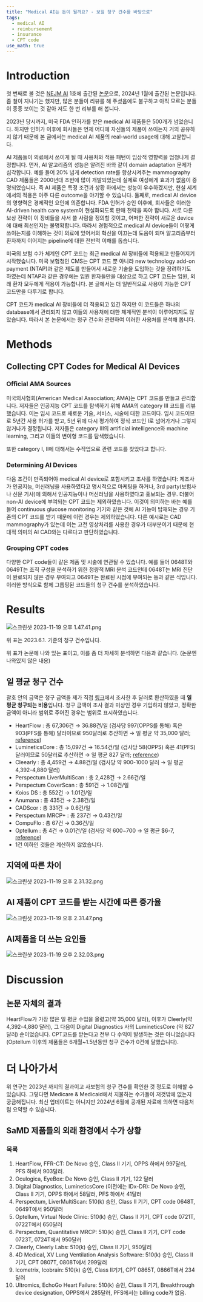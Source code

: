 ```yaml
---
title: "Medical AI는 돈이 될까요? - 보험 청구 건수를 바탕으로"
tags:
  - medical AI
  - reimbursement
  - insurance
  - CPT code
use_math: true
---
```



# Introduction

첫 번째로 볼 것은 [NEJM AI](ai.nejm.org) 1호에 출간된 [논문](https://ai.nejm.org/doi/full/10.1056/AIoa2300030)으로, 2024년 1월에 출간된 논문입니다. 좀 철이 지나기는 했지만, 많은 분들이 리뷰를 해 주셨음에도 불구하고 아직 모르는 분들이 종종 보이는 것 같아 저도 한 번 리뷰를 해 봅니다.

2023년 당시까지, 미국 FDA 인허가를 받은 medical AI 제품들은 500개가 넘었습니다. 하지만 인허가 이후에 회사들은 언제 어디에 자신들의 제품이 쓰이는지 거의 공유하지 않기 때문에 본 글에서는 medical AI 제품의 real-world usage에 대해 고찰합니다.

AI 제품들이 의료에서 쓰이게 될 때 사용처와 적용 패턴이 임상적 영향력을 엄청나게 결정합니다. 먼저, AI 알고리즘의 성능은 알려진 바와 같이 domain adaptation 문제가 심각합니다. 예를 들어 20% 넘게 detection rate를 향상시켜주는 mammography CAD 제품들은 2000년대 초반에 많이 개발되었는데 실제로 여성에게 효과가 없음이 증명되었습니다. 즉 AI 제품은 특정 조건과 상황 하에서는 성능이 우수하겠지만, 현실 세계에서의 적용은 아주 다른 outcome을 야기할 수 있습니다. 둘째로, medical AI device의 영향력은 경제적인 요인에 의존합니다. FDA 인허가 승인 이후에, 회사들은 이러한 AI-driven health care system이 현실화되도록 판매 전략을 짜야 합니다. 서로 다른 보상 전략이 이 장비들을 사서 쓸 사람을 정의할 것이고, 어떠한 전략이 새로운 device에 대해 최선인지는 불명확합니다. 따라서 경험적으로 medical AI device들이 어떻게 쓰이는지를 이해하는 것이 의료에 있어서의 혁신을 이끄는데 도움이 되며 알고리즘부터 환자까지 이어지는 pipeline에 대한 전반적 이해를 돕습니다.

미국의 보험 수가 체계인 CPT 코드는 최근 medical AI 장비들에 적용되고 만들어지기 시작했습니다. 미국 보험청인 CMS는 CPT 코드 뿐 아니라 new technology add-on payment (NTAP)과 같은 제도를 만들어서 새로운 기술을 도입하는 것을 장려하기도 하였는데 NTAP과 같은 경우에는 입원 환자들만을 대상으로 하고 CPT 코드는 입원, 외래 환자 모두에게 적용이 가능합니다. 본 글에서는 더 일반적으로 사용이 가능한 CPT 코드만을 다루기로 합니다.

CPT 코드가 medical AI 장비들에 더 적용되고 있긴 하지만 이 코드들은 하나의 database에서 관리되지 않고 이들의 사용처에 대한 체계적인 분석이 이루어지지도 않았습니다. 따라서 본 논문에서는 청구 건수와 관련하여 이러한 사용처를 분석해 봅니다.

# Methods

## Collecting CPT Codes for Medical AI Devices

### Official AMA Sources

미국의사협회(American Medical Association; AMA)는 CPT 코드를 만들고 관리합니다. 저자들은 인공지능 CPT 코드를 탐색하기 위해 AMA의 category III 코드를 리뷰했습니다. 이는 임시 코드로 새로운 기술, 서비스, 시술에 대한 코드이다. 임시 코드이므로 5년간 사용 허가를 받고, 5년 뒤에 다시 평가하여 정식 코드인 I로 넘어가거나 그렇지 않거나가 결정됩니다. 저자들은 category III의 artificial intelligence와 machine learning, 그리고 이들의 변이형 코드를 탐색했습니다.

또한 category I, II에 대해서는 수작업으로 관련 코드를 찾았다고 합니다.

### Determining AI Devices

다음 조건이 만족되어야 medical AI device로 포함시키고 조사를 하였습니다: 제조사가 인공지능, 머신러닝을 사용하였다고 명시적으로 마케팅을 하거나, 3rd party(보험사나 신문 기사)에 의해서 인공지능이나 머신러닝을 사용하였다고 홍보되는 경우. 더불어 non-AI device에 부여되는 CPT 코드는 제외하였습니다. 이것이 의미하는 바는 예를 들어 continuous glucose monitoring 기기와 같은 것에 AI 기능이 탑재되는 경우 기존의 CPT 코드를 받기 때문에 이런 경우는 제외하였습니다. 다른 예시로는 CAD mammography가 있는데 이는 고전 영상처리를 사용한 경우가 대부분이기 때문에 현대적 의미의 AI CAD와는 다르다고 판단하였습니다. 

### Grouping CPT codes

다양한 CPT code들이 같은 제품 및 시술에 연관될 수 있습니다. 예를 들어 0648T와 0649T는 조직 구성을 분석하기 위한 정량적 MRI 분석 코드인데 0648T는 MRI 진단이 완료되지 않은 경우 부여되고 0649T는 완료된 시점에 부여되는 등과 같은 식입니다. 이러한 방식으로 함께 그룹핑된 코드들의 청구 건수를 분석하였습니다.

# Results

![스크린샷 2023-11-19 오후 1.47.41.png](/img/reimbursement/1.png)

위 표는 2023.6.1. 기준의 청구 건수입니다.

위 표가 논문에 나와 있는 표이고, 이를 좀 더 자세히 분석하면 다음과 같습니다. (논문엔 나와있지 않은 내용)

## 일 평균 청구 건수

괄호 안의 금액은 청구 금액을 제가 직접 [링크](https://www.medpac.gov/wp-content/uploads/2024/06/Jun24_Ch4_MedPAC_Report_To_Congress_SEC.pdf)에서 조사한 후 달러로 환산하였을 때 **일 평균 청구되는 비용**입니다. 청구 금액이 조사 결과 미상인 경우 기입하지 않았고, 정확한 금액이 아니라 범위로 주어진 경우는 범위로 표시하였습니다.

- HeartFlow : 총 67,306건 → 36.88건/일 (검사당 997(OPPS를 통해) 혹은 903(PFS를 통해) 달러이므로 950달러로 추산하면 → 일 평균 약 35,000 달러; [reference](https://www.heartflow.com/newsroom/heartflow-announces-decision-by-centers-for-medicare-medicaid-services-to-assign-a-new-technology-payment-classification-to-heartflow-ffrct-analysis/))
- LumineticsCore : 총 15,097건 → 16.54건/일 (검사당 58(OPPS) 혹은 41(PFS) 달러이므로 50달러로 추산하면 → 일 평균 827 달러; [reference](https://www.reviewofophthalmology.com/article/medicare-whats-new-for-2022))
- Cleearly : 총 4,459건 → 4.88건/일 (검사당 약 900-1000 달러 → 일 평균 4,392-4,880 달러)
- Perspectum LiverMultiScan : 총 2,428건 → 2.66건/일
- Perspectum CoverScan : 총 591건 → 1.08건/일
- Koios DS : 총 552건 → 1.01건/일
- Anumana : 총 435건 → 2.38건/일
- CADScor : 총 331건 → 0.6건/일
- Perspectum MRCP+ : 총 237건 → 0.43건/일
- CompuFlo : 총 67건 → 0.36건/일
- Optellum : 총 4건 → 0.01건/일 (검사당 약 $600-$700 → 일 평균 $6-7, [reference](https://optellum.com/2022/06/press-release-cms-assigns-new-technology-payment-classification-for-optellums-lung-cancer-prediction-score/))
- 1건 이하인 것들은 계산하지 않았습니다.

## 지역에 따른 차이

![스크린샷 2023-11-19 오후 2.31.32.png](/img/reimbursement/3.png)

## AI 제품이 CPT 코드를 받는 시간에 따른 증가율

![스크린샷 2023-11-19 오후 2.31.47.png](/img/reimbursement/4.png)

## AI제품을 더 쓰는 요인들

![스크린샷 2023-11-19 오후 2.32.03.png](/img/reimbursement/5.png)

# Discussion

## 논문 자체의 결과

HeartFlow가 가장 많은 일 평균 수입을 올렸고(약 35,000 달러), 이후가 Cleerly(약 4,392-4,880 달러), 그 다음이 Digital Diagnostics 사의 LumineticsCore (약 827 달러) 순이었습니다. CPT코드를 받는다고 전부 다 수익이 발생하는 것은 아니었습니다(Optellum 이후의 제품들은 6개월~1.5년동안 청구 건수가 0건에 달했습니다).

# 더 나아가서

위 연구는 2023년 까지의 결과이고 사보험의 청구 건수를 확인한 것 정도로 이해할 수 있습니다. 그렇다면 Medicare & Medicaid에서 지불하는 수가들이 저것밖에 없는지 궁금해집니다. 최신 업데이트는 아니지만 2024년 6월에 공개된 자료에 의하면 다음처럼 요약할 수 있습니다.

## SaMD 제품들의 외래 환경에서 수가 상황

### 목록

1. HeartFlow, FFR-CT: De Novo 승인, Class II 기기, OPPS 하에서 997달러, PFS 하에서 903달러.
2. Oculogica, EyeBox: De Novo 승인, Class II 기기, 122 달러
3. Digital Diagnostics, LumineticsCore (이전에는 IDx-DR): De Novo 승인, Class II 기기, OPPS 하에서 58달러, PFS 하에서 41달러
4. Perspectum, LiverMultiScan: 510(k) 승인, Class II 기기, CPT code 0648T, 0649T에서 950달러
5. Optellum, Virtual Node Clinic: 510(k) 승인, Class II 기기, CPT code 0721T, 0722T에서 650달러
6. Perspectum, Quantitative MRCP: 510(k) 승인, Class II 기기, CPT code 0723T, 0724T에서 950달러
7. Cleerly, Cleerly Labs: 510(k) 승인, Class II 기기, 950달러
8. 4D Medical, XV Lung Ventilation Analysis Software: 510(k) 승인, Class II 기기, CPT 0807T, 0808T에서 299달러
9. Icometrix, Icobrain: 510(k) 승인, Class II기기, CPT 0865T, 0866T에서 234달러
10. Ultromics, EchoGo Heart Failure: 510(k) 승인, Class II 기기, Breakthrough device designation, OPPS에서 285달러, PFS에서는 billing code가 없음.



